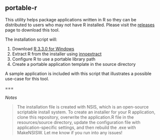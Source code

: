 ## portable-r

This utility helps package applications written in R so they can be distributed to users who may not have R installed. Please visit the [releases](https://github.com/park-brian/portable-r/releases) page to download this tool.

The installation script will: 

1. Download [R 3.3.0 for Windows](https://cran.r-project.org/bin/windows/base/old/3.3.0/)
2. Extract R from the installer using [innoextract](https://github.com/dscharrer/innoextract)
3. Configure R to use a portable library path
4. Create a portable application template in the source directory

A sample application is included with this script that illustrates a possible use-case for this tool.

===

_Notes_

> The installation file is created with NSIS, which is an open-source scriptable install system. To create an installer for your R application, clone this repository, overwrite the application.R file in the resources/source directory, update the configuration file with application-specific settings, and then rebuild the .exe with MakeNSISW. Let me know if you run into any issues!
